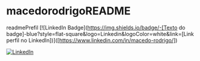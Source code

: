 # macedorodrigoREADME
readmePrefil
[![LinkedIn Badge](https://img.shields.io/badge/-[Texto do badge]-blue?style=flat-square&logo=Linkedin&logoColor=white&link=[Link perfil no LinkedIn])]([https://www.linkedin.com/in/macedo-rodrigo/])

<a href="[Link perfil no LinkedIn]"><img alt="LinkedIn" src="https://img.shields.io/badge/LinkedIn-0077B5?style=for-the-badge&logo=linkedin&logoColor=white" /></a>
